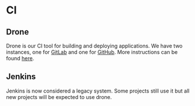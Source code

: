# CI

## Drone
Drone is our CI tool for building and deploying applications. We have two instances, one for [GitLab](https://drone-gitlab.digital.homeoffice.gov.uk) and one for [GitHub](https://drone.digital.homeoffice.gov.uk). More instructions can be found [here](../how-to-docs/drone-how-to.md).

## Jenkins
Jenkins is now considered a legacy system. Some projects still use it but all new projects will be expected to use drone.
